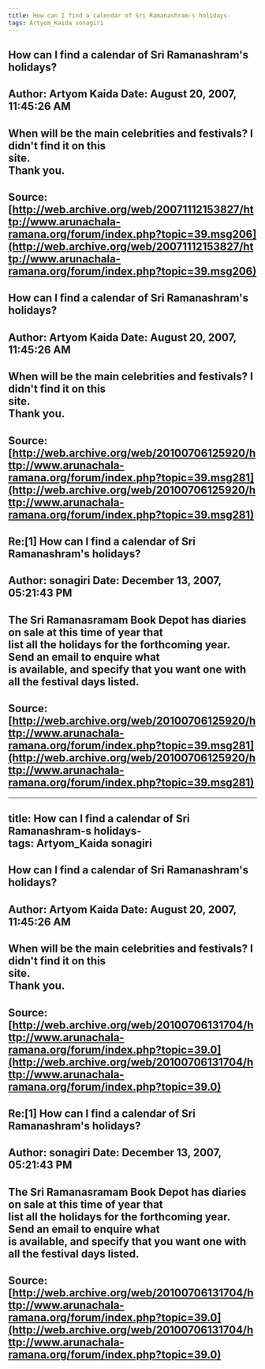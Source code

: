 ```yaml
--- 
title: How can I find a calendar of Sri Ramanashram-s holidays-   
tags: Artyom_Kaida sonagiri  
---  
```

## How can I find a calendar of Sri Ramanashram's holidays?  
Author: Artyom Kaida        Date: August 20, 2007, 11:45:26 AM  
---  
When will be the main celebrities and festivals? I didn't find it on this  
site.   
Thank you.
 ---  
Source:[http://web.archive.org/web/20071112153827/http://www.arunachala-ramana.org/forum/index.php?topic=39.msg206](http://web.archive.org/web/20071112153827/http://www.arunachala-ramana.org/forum/index.php?topic=39.msg206)   
---  

## How can I find a calendar of Sri Ramanashram's holidays?  
Author: Artyom Kaida        Date: August 20, 2007, 11:45:26 AM  
---  
When will be the main celebrities and festivals? I didn't find it on this  
site.   
Thank you.
 ---  
Source:[http://web.archive.org/web/20100706125920/http://www.arunachala-ramana.org/forum/index.php?topic=39.msg281](http://web.archive.org/web/20100706125920/http://www.arunachala-ramana.org/forum/index.php?topic=39.msg281)   
---  

## Re:[1] How can I find a calendar of Sri Ramanashram's holidays?  
Author: sonagiri            Date: December 13, 2007, 05:21:43 PM  
---  
The Sri Ramanasramam Book Depot has diaries on sale at this time of year that  
list all the holidays for the forthcoming year. Send an email to enquire what  
is available, and specify that you want one with all the festival days listed.
 ---  
Source:[http://web.archive.org/web/20100706125920/http://www.arunachala-ramana.org/forum/index.php?topic=39.msg281](http://web.archive.org/web/20100706125920/http://www.arunachala-ramana.org/forum/index.php?topic=39.msg281)   
---  

--- 
title: How can I find a calendar of Sri Ramanashram-s holidays-   
tags: Artyom_Kaida sonagiri  
---  
## How can I find a calendar of Sri Ramanashram's holidays?  
Author: Artyom Kaida        Date: August 20, 2007, 11:45:26 AM  
---  
When will be the main celebrities and festivals? I didn't find it on this  
site.   
Thank you.
 ---  
Source:[http://web.archive.org/web/20100706131704/http://www.arunachala-ramana.org/forum/index.php?topic=39.0](http://web.archive.org/web/20100706131704/http://www.arunachala-ramana.org/forum/index.php?topic=39.0)   
---  

## Re:[1] How can I find a calendar of Sri Ramanashram's holidays?  
Author: sonagiri            Date: December 13, 2007, 05:21:43 PM  
---  
The Sri Ramanasramam Book Depot has diaries on sale at this time of year that  
list all the holidays for the forthcoming year. Send an email to enquire what  
is available, and specify that you want one with all the festival days listed.
 ---  
Source:[http://web.archive.org/web/20100706131704/http://www.arunachala-ramana.org/forum/index.php?topic=39.0](http://web.archive.org/web/20100706131704/http://www.arunachala-ramana.org/forum/index.php?topic=39.0)   
---  

